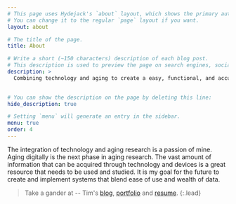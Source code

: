 ```yaml
---
# This page uses Hydejack's `about` layout, which shows the primary author's picture and about text at the top.
# You can change it to the regular `page` layout if you want.
layout: about

# The title of the page.
title: About

# Write a short (~150 characters) description of each blog post.
# This description is used to preview the page on search engines, social media, etc.
description: >
  Combining technology and aging to create a easy, functional, and accurate system for aging people to use.
  

# You can show the description on the page by deleting this line:
hide_description: true

# Setting `menu` will generate an entry in the sidebar.
menu: true
order: 4
---
```


The integration of technology and aging research is a passion of mine. Aging digitally is the next phase in aging research. The vast amount of information that can be acquired through technology and devices is a great resource that needs to be used and studied. It is my goal for the future to create and implement systems that blend ease of use and wealth of data.

> Take a gander at -- Tim's [blog], [portfolio] and [resume].
{:.lead}

[blog]: https://ttruty.github.io/blog/
[portfolio]: https://ttruty.github.io/portfolio/
[resume]: https://ttruty.github.io/resume/
[welcome]: https://ttruty.github.io/
